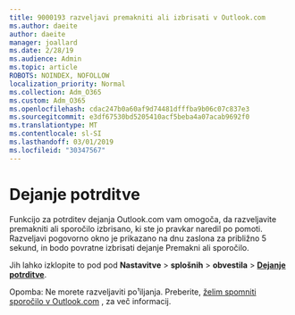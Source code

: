 ```yaml
---
title: 9000193 razveljavi premakniti ali izbrisati v Outlook.com
ms.author: daeite
author: daeite
manager: joallard
ms.date: 2/28/19
ms.audience: Admin
ms.topic: article
ROBOTS: NOINDEX, NOFOLLOW
localization_priority: Normal
ms.collection: Adm_O365
ms.custom: Adm_O365
ms.openlocfilehash: cdac247b0a60af9d74481dfffba9b06c07c837e3
ms.sourcegitcommit: e3df67530bd5205410acf5beba4a07acab9692f0
ms.translationtype: MT
ms.contentlocale: sl-SI
ms.lasthandoff: 03/01/2019
ms.locfileid: "30347567"
---
```

# <a name="action-confirmations"></a>Dejanje potrditve

Funkcijo za potrditev dejanja Outlook.com vam omogoča, da razveljavite premakniti ali sporočilo izbrisano, ki ste jo pravkar naredil po pomoti. Razveljavi pogovorno okno je prikazano na dnu zaslona za približno 5 sekund, in bodo povratne izbrisati dejanje Premakni ali sporočilo.

Jih lahko izklopite to pod pod **Nastavitve** > **splošnih** > **obvestila** > **[Dejanje potrditve](https://outlook.live.com/mail/options/general/notifications)**.

Opomba: Ne morete razveljaviti po¹iljanja. Preberite, [želim spomniti sporočilo v Outlook.com](https://support.office.com/article/c069ddde-5282-4085-8f4c-d7b133324f8a) , za več informacij.